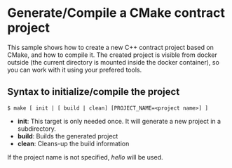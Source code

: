# Generate/Compile a CMake contract project

This sample shows how to create a new C++ contract project based on CMake, and how to compile it.
The created project is visible from docker outside (the current directory is mounted inside the docker container), so you can work with it using your prefered tools.

## Syntax to initialize/compile the project

`
$ make [ init | [ build | clean] [PROJECT_NAME=<project name>] ]
`

- **init**: This target is only needed once. It will generate a new project in a subdirectory.
- **build**: Builds the generated project
- **clean**: Cleans-up the build information

If the project name is not specified, *hello* will be used.
